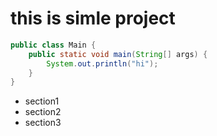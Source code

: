 # this is simle project

```java
public class Main {
    public static void main(String[] args) {
        System.out.println("hi");
    }
}
```

* section1
* section2
* section3

